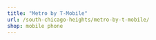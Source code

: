 ```yaml
---
title: "Metro by T-Mobile"
url: /south-chicago-heights/metro-by-t-mobile/
shop: mobile phone
---
```

